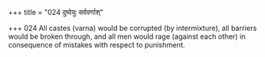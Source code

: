 +++
title = "024 दुष्येयुः सर्ववर्णाश्"

+++
024	All castes (varna) would be corrupted (by intermixture), all barriers would be broken through, and all men would rage (against each other) in consequence of mistakes with respect to punishment.